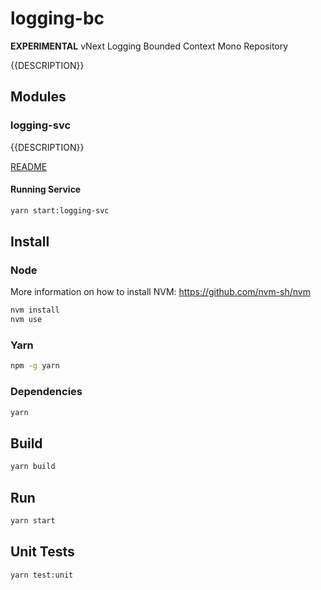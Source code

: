 # logging-bc

**EXPERIMENTAL** vNext Logging Bounded Context Mono Repository

{{DESCRIPTION}}

## Modules

### logging-svc

{{DESCRIPTION}}

[README](./modules/logging-svc/README.md)

#### Running Service

```bash
yarn start:logging-svc
```

## Install

### Node

More information on how to install NVM: https://github.com/nvm-sh/nvm

```bash
nvm install
nvm use
```

### Yarn

```bash
npm -g yarn
```

### Dependencies

```bash
yarn
```

## Build

```bash
yarn build
```

## Run

```bash
yarn start
```

## Unit Tests

```bash
yarn test:unit
```
